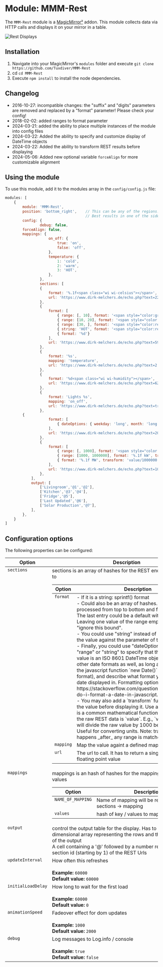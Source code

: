 # Module: MMM-Rest

The `MMM-Rest` module is a [MagicMirror²](https://github.com/MagicMirrorOrg/MagicMirror) addon.
This module collects data via HTTP calls and displays it on your mirror in a table.

![Rest Displays](screenshot.png)

## Installation

1. Navigate into your MagicMirror's `modules` folder and execute `git clone https://github.com/Tuxdiver/MMM-Rest`
2. cd `cd MMM-Rest`
3. Execute `npm install` to install the node dependencies.

## Changelog

- 2016-10-27: incompatible changes: the "suffix" and "digits" parameters are removed and replaced by a "format" parameter! Please check your config!
- 2018-02-02: added ranges to format parameter
- 2024-03-21: added the ability to place multiple instances of the module into config files
- 2024-03-22: Added the ability to specify and customize display of DateTime objects
- 2024-03-22: Added the ability to transform REST results before displaying
- 2024-05-06: Added new optional variable `forceAlign` for more customizable alignment 

## Using the module

To use this module, add it to the modules array in the `config/config.js` file:

````javascript
modules: [
    {
        module: 'MMM-Rest',
        position: 'bottom_right',    // This can be any of the regions.
                                     // Best results in one of the side regions like: top_left
        config: {
                debug: false,
		forceAlign: false,
		mappings: {
                    on_off: {
                        true: 'on',
                        false: 'off',
                    },
                    temperature: {
                        1: 'cold',
                        2: 'warm',
                        3: 'HOT',
                    },
                },
                sections: [
                {
                    format: '%.1f<span class="wi wi-celsius"></span>',
                    url: 'https://www.dirk-melchers.de/echo.php?text=22.54',
                },
                {
                    format: [
                        { range: [, 10], format: '<span style="color:green">%d</span>'},
                        { range: [10, 20], format: '<span style="color:yellow">%d</span>'},
                        { range: [30, ], format: '<span style="color:red">%d</span>'},
                        { string: 'HOT', format: '<span style="color:red">%d</span>'},
                        { format: '%d'}
                    ],
                    url: 'https://www.dirk-melchers.de/echo.php?text=59.1',
                },
                {
                    format: '%s',
                    mapping: 'temperature',
                    url: 'https://www.dirk-melchers.de/echo.php?text=2',
                },
                {
                    format: '%d<span class="wi wi-humidity"></span>',
                    url: 'https://www.dirk-melchers.de/echo.php?text=62.1',
                },
                {
                    format: 'Lights %s',
                    mapping: 'on_off',
                    url: 'https://www.dirk-melchers.de/echo.php?text=true',
                },
		{
                    format: [
                        { dateOptions: { weekday: 'long', month: 'long', day: 'numeric', hour: 'numeric', minute: '2-digit', hour12: true }, format: '<span style="color:green">%s</span>'},
                    ],
                    url: 'https://www.dirk-melchers.de/echo.php?text=2024-03-22T00:11:05.000+0000',
                },
                {
                    format: [
                        { range: [, 1000], format: '<span style="color:green">%d W</span>'},
                        { range: [1000, 1000000], format: '%.1f kW', transform: 'value/1000'}
                        { format: '%.1f MW', transform: 'value/1000000'}
                    ],
                    url: 'https://www.dirk-melchers.de/echo.php?text=10005',
                },
            ],
            output: [
                ['Livingroom','@1','@2'],
                ['Kitchen','@3','@4'],
                ['Fridge','@5'],
                ['Last Updated','@6'],
                ['Solar Production','@7'],
            ],
        },
    }
]
````

## Configuration options

The following properties can be configured:

<table width="100%">
    <!-- why, markdown... -->
    <thead>
        <tr>
            <th>Option</th>
            <th width="100%">Description</th>
        </tr>
    <thead>
    <tbody>
        <tr>
            <td valign="top"><code>sections</code></td>
            <td>sections is an array of hashes for the REST endpoints to connect to<br>
            <table>
                <thead>
                    <tr>
                        <th>Option</th>
                        <th width="100%">Description</th>
                    </tr>
                <thead>
                <tbody>
                    <tr>
                        <td valign="top"><code>format</code></td>
                        <td>- If it is a string: sprintf() format<br>
                        - Could also be an array of hashes. The array is processed from top to bottom and first match wins. 
				<br>The last entry could be a default without "range". Leaving one value of the range empty means 
				<br>"ignore this bound".<br>
                        - You could use "string" instead of "range" to match the value against the parameter of the string.<br>
			- Finally, you could use "dateOptions" instead of "range" or "string" to specify that the expected 
				<br>value is an ISO 8601 DateTime object (may work for other date formats as well, as long as 
				<br>the javascript function `new Date()` takes that format), and describe what format you want the 
				<br>date displayed in.  Formatting options described here 
				<br>https://stackoverflow.com/questions/3552461/how-do-i-format-a-date-in-javascript. <br> 
			- You may also add a `transform` function to convert the value before displaying it.  Use a string that 
				<br>is a common mathematical function with the value of the raw REST data is `value`.  E.g., `value/1000` 
				<br>will divide the raw value by 1000 before displaying.  Useful for converting units.  Note:  transform 
				<br>happens _after_ any range is matched.
                        </td>
                    </tr>
                    <tr>
                        <td valign="top"><code>mapping</code></td>
                        <td>Map the value againt a defined mapping</td>
                    </tr>
                    <tr>
                        <td valign="top"><code>url</code></td>
                        <td>The url to call. It has to return a single integer / floating point value</td>
                    </tr>
                </tbody>
            </table>
            </td>
        </tr>
        <tr>
            <td valign="top"><code>mappings</code></td>
            <td>mappings is an hash of hashes for the mapping of values to other values<br>
            <table>
                <thead>
                    <tr>
                        <th>Option</th>
                        <th width="100%">Description</th>
                    </tr>
                <thead>
                <tbody>
                    <tr>
                        <td valign="top"><code>NAME_OF_MAPPING</code></td>
                        <td>Name of mapping will be referenced by sections -> mapping</td>
                    </tr>
                    <tr>
                        <td valign="top"><code>values</code></td>
                        <td>hash of key / values to map from / to</td>
                    </tr>
                </tbody>
            </table>
            </td>
        </tr>
        <tr>
            <td valign="top"><code>output</code></td>
            <td>control the output table for the display.
            Has to be a 2-dimensional array representing the rows and the columns <br>of the output
            <br>A cell containing a '@' followed by a number represents the section id (starting by 1) of the REST Urls
            </td>
        </tr>
        <tr>
            <td valign="top"><code>updateInterval</code></td>
            <td>How often this refreshes<br>
                <br><b>Example:</b> <code>60000</code>
                <br><b>Default value:</b> <code>60000</code>
            </td>
        </tr>
        <tr>
            <td valign="top"><code>initialLoadDelay</code></td>
            <td>How long to wait for the first load<br>
                <br><b>Example:</b> <code>60000</code>
                <br><b>Default value:</b> <code>0</code>
            </td>
        </tr>
        <tr>
            <td valign="top"><code>animationSpeed</code></td>
            <td>Fadeover effect for dom updates<br>
                <br><b>Example:</b> <code>1000</code>
                <br><b>Default value:</b> <code>2000</code>
            </td>
        </tr>
        <tr>
            <td valign="top"><code>debug</code></td>
            <td>Log messages to Log.info / console<br>
                <br><b>Example:</b> <code>true</code>
                <br><b>Default value:</b> <code>false</code>
            </td>
        </tr>
    </tbody>
</table>
